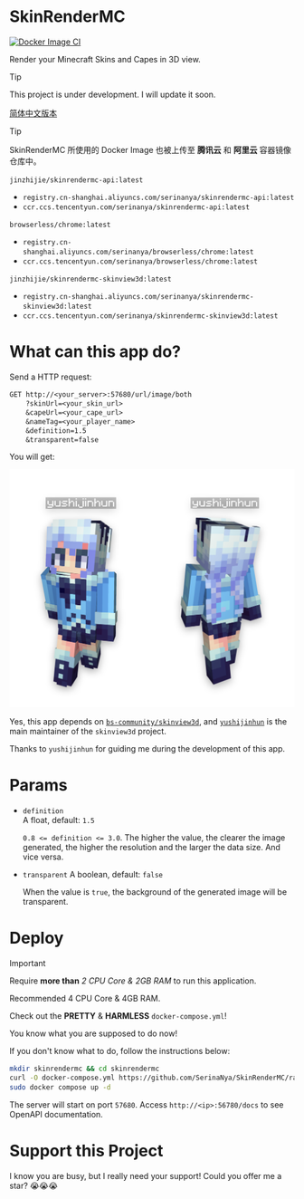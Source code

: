 # SkinRenderMC
[![Docker Image CI](https://github.com/SerinaNya/SkinRenderMC/actions/workflows/docker-images.yml/badge.svg?branch=master)](https://github.com/SerinaNya/SkinRenderMC/actions/workflows/docker-images.yml)

Render your Minecraft Skins and Capes in 3D view.

> [!TIP]
> This project is under development. I will update it soon.

[简体中文版本](./README_zh.md)

> [!TIP]
>
> SkinRenderMC 所使用的 Docker Image 也被上传至 **腾讯云** 和 **阿里云** 容器镜像仓库中。
>
> `jinzhijie/skinrendermc-api:latest`  
> - `registry.cn-shanghai.aliyuncs.com/serinanya/skinrendermc-api:latest`  
> - `ccr.ccs.tencentyun.com/serinanya/skinrendermc-api:latest`
> 
> `browserless/chrome:latest`  
> - `registry.cn-shanghai.aliyuncs.com/serinanya/browserless/chrome:latest`  
> - `ccr.ccs.tencentyun.com/serinanya/browserless/chrome:latest`
>
> `jinzhijie/skinrendermc-skinview3d:latest`  
> - `registry.cn-shanghai.aliyuncs.com/serinanya/skinrendermc-skinview3d:latest`  
> - `ccr.ccs.tencentyun.com/serinanya/skinrendermc-skinview3d:latest`

# What can this app do?

Send a HTTP request:
```plain
GET http://<your_server>:57680/url/image/both
    ?skinUrl=<your_skin_url>
    &capeUrl=<your_cape_url>
    &nameTag=<your_player_name>
    &definition=1.5
    &transparent=false
```

You will get:

![the view from the front and the back of a minecraft player model](./assets/yushijinhun_both.png)

Yes, this app depends on [`bs-community/skinview3d`](https://github.com/bs-community/skinview3d), and [`yushijinhun`](https://github.com/yushijinhun) is the main maintainer of the `skinview3d` project.

Thanks to `yushijinhun` for guiding me during the development of this app.

# Params

- `definition`  
    A float, default: `1.5`  

    `0.8 <= definition <= 3.0`. The higher the value, the clearer the image generated, the higher the resolution and the larger the data size. And vice versa.

- `transparent`
    A boolean, default: `false`  

    When the value is `true`, the background of the generated image will be transparent.

# Deploy

> [!IMPORTANT]  
> Require **more than** _2 CPU Core & 2GB RAM_ to run this application.  
> 
> Recommended 4 CPU Core & 4GB RAM.

Check out the **PRETTY** & **HARMLESS** `docker-compose.yml`!  

You know what you are supposed to do now!

If you don't know what to do, follow the instructions below:

```sh
mkdir skinrendermc && cd skinrendermc
curl -O docker-compose.yml https://github.com/SerinaNya/SkinRenderMC/raw/master/docker-compose.yml
sudo docker compose up -d
```

The server will start on port `57680`. Access `http://<ip>:56780/docs` to see OpenAPI documentation.

# Support this Project
I know you are busy, but I really need your support! Could you offer me a star? 😭😭😭
